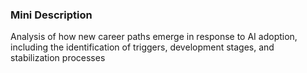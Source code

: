 ### Mini Description

Analysis of how new career paths emerge in response to AI adoption, including the identification of triggers, development stages, and stabilization processes

